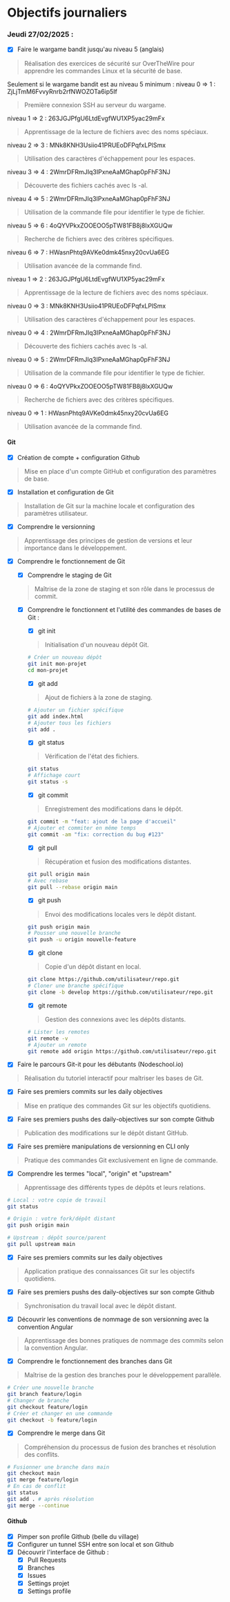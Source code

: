 # Objectifs journaliers

### Jeudi 27/02/2025 :

- [x] Faire le wargame bandit jusqu'au niveau 5 (anglais)
> Réalisation des exercices de sécurité sur OverTheWire pour apprendre les commandes Linux et la sécurité de base.

Seulement si le wargame bandit est au niveau 5 minimum :
niveau 0 => 1 : ZjLjTmM6FvvyRnrb2rfNWOZOTa6ip5If
> Première connexion SSH au serveur du wargame.

niveau 1 => 2 : 263JGJPfgU6LtdEvgfWU1XP5yac29mFx
> Apprentissage de la lecture de fichiers avec des noms spéciaux.

niveau 2 => 3 : MNk8KNH3Usiio41PRUEoDFPqfxLPlSmx
> Utilisation des caractères d'échappement pour les espaces.

niveau 3 => 4 : 2WmrDFRmJIq3IPxneAaMGhap0pFhF3NJ
> Découverte des fichiers cachés avec ls -al.

niveau 4 => 5 : 2WmrDFRmJIq3IPxneAaMGhap0pFhF3NJ
> Utilisation de la commande file pour identifier le type de fichier.

niveau 5 => 6 : 4oQYVPkxZOOEOO5pTW81FB8j8lxXGUQw
> Recherche de fichiers avec des critères spécifiques.

niveau 6 => 7 : HWasnPhtq9AVKe0dmk45nxy20cvUa6EG
> Utilisation avancée de la commande find.

niveau 1 => 2  : 263JGJPfgU6LtdEvgfWU1XP5yac29mFx
> Apprentissage de la lecture de fichiers avec des noms spéciaux.

niveau 0 => 3  : MNk8KNH3Usiio41PRUEoDFPqfxLPlSmx
> Utilisation des caractères d'échappement pour les espaces.

niveau 0 => 4 : 2WmrDFRmJIq3IPxneAaMGhap0pFhF3NJ
> Découverte des fichiers cachés avec ls -al.

niveau 0 => 5 : 2WmrDFRmJIq3IPxneAaMGhap0pFhF3NJ
> Utilisation de la commande file pour identifier le type de fichier.

niveau 0 => 6  : 4oQYVPkxZOOEOO5pTW81FB8j8lxXGUQw
> Recherche de fichiers avec des critères spécifiques.

niveau 0 => 1 : HWasnPhtq9AVKe0dmk45nxy20cvUa6EG
> Utilisation avancée de la commande find.

#### Git

- [x] Création de compte + configuration Github
> Mise en place d'un compte GitHub et configuration des paramètres de base.

- [x] Installation et configuration de Git
> Installation de Git sur la machine locale et configuration des paramètres utilisateur.

- [x] Comprendre le versionning
> Apprentissage des principes de gestion de versions et leur importance dans le développement.

- [x] Comprendre le fonctionnement de Git
  - [x] Comprendre le staging de Git
  > Maîtrise de la zone de staging et son rôle dans le processus de commit.
  
  - [x] Comprendre le fonctionnent et l'utilité des commandes de bases de Git :
    - [x] git init
    > Initialisation d'un nouveau dépôt Git.
    ```bash
    # Créer un nouveau dépôt
    git init mon-projet
    cd mon-projet
    ```
    
    - [x] git add
    > Ajout de fichiers à la zone de staging.
    ```bash
    # Ajouter un fichier spécifique
    git add index.html
    # Ajouter tous les fichiers
    git add .
    ```
    
    - [x] git status
    > Vérification de l'état des fichiers.
    ```bash
    git status
    # Affichage court
    git status -s
    ```
    
    - [x] git commit
    > Enregistrement des modifications dans le dépôt.
    ```bash
    git commit -m "feat: ajout de la page d'accueil"
    # Ajouter et commiter en même temps
    git commit -am "fix: correction du bug #123"
    ```
    
    - [x] git pull
    > Récupération et fusion des modifications distantes.
    ```bash
    git pull origin main
    # Avec rebase
    git pull --rebase origin main
    ```
    
    - [x] git push
    > Envoi des modifications locales vers le dépôt distant.
    ```bash
    git push origin main
    # Pousser une nouvelle branche
    git push -u origin nouvelle-feature
    ```
    
    - [x] git clone
    > Copie d'un dépôt distant en local.
    ```bash
    git clone https://github.com/utilisateur/repo.git
    # Cloner une branche spécifique
    git clone -b develop https://github.com/utilisateur/repo.git
    ```
    
    - [x] git remote
    > Gestion des connexions avec les dépôts distants.
    ```bash
    # Lister les remotes
    git remote -v
    # Ajouter un remote
    git remote add origin https://github.com/utilisateur/repo.git
    ```

- [x] Faire le parcours Git-it pour les débutants (Nodeschool.io)
> Réalisation du tutoriel interactif pour maîtriser les bases de Git.

- [x] Faire ses premiers commits sur les daily objectives
> Mise en pratique des commandes Git sur les objectifs quotidiens.

- [x] Faire ses premiers pushs des daily-objectives sur son compte Github
> Publication des modifications sur le dépôt distant GitHub.

- [x] Faire ses première manipulations de versionning en CLI only
> Pratique des commandes Git exclusivement en ligne de commande.

* [x] Comprendre les termes "local", "origin" et "upstream"
> Apprentissage des différents types de dépôts et leurs relations.
```bash
# Local : votre copie de travail
git status

# Origin : votre fork/dépôt distant
git push origin main

# Upstream : dépôt source/parent
git pull upstream main
```

* [x] Faire ses premiers commits sur les daily objectives
> Application pratique des connaissances Git sur les objectifs quotidiens.

* [x] Faire ses premiers pushs des daily-objectives sur son compte Github
> Synchronisation du travail local avec le dépôt distant.

* [x] Découvrir les conventions de nommage de son versionning avec la convention Angular
> Apprentissage des bonnes pratiques de nommage des commits selon la convention Angular.

* [x] Comprendre le fonctionnement des branches dans Git
> Maîtrise de la gestion des branches pour le développement parallèle.
```bash
# Créer une nouvelle branche
git branch feature/login
# Changer de branche
git checkout feature/login
# Créer et changer en une commande
git checkout -b feature/login
```

* [x] Comprendre le merge dans Git
> Compréhension du processus de fusion des branches et résolution des conflits.
```bash
# Fusionner une branche dans main
git checkout main
git merge feature/login
# En cas de conflit
git status
git add . # après résolution
git merge --continue
```

#### Github

- [x] Pimper son profile Github (belle du village)
- [x] Configurer un tunnel SSH entre son local et son Github
- [x] Découvrir l'interface de Github :
  - [x] Pull Requests
  - [x] Branches
  - [x] Issues
  - [x] Settings projet
  - [x] Settings profile

